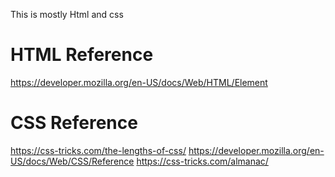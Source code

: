 This is mostly Html and css

# HTML Reference
https://developer.mozilla.org/en-US/docs/Web/HTML/Element


# CSS Reference
https://css-tricks.com/the-lengths-of-css/
https://developer.mozilla.org/en-US/docs/Web/CSS/Reference
https://css-tricks.com/almanac/

